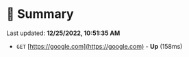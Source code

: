 # 📖 Summary
Last updated: **12/25/2022, 10:51:35 AM**

- `GET` [https://google.com](https://google.com) - **Up** (158ms)
